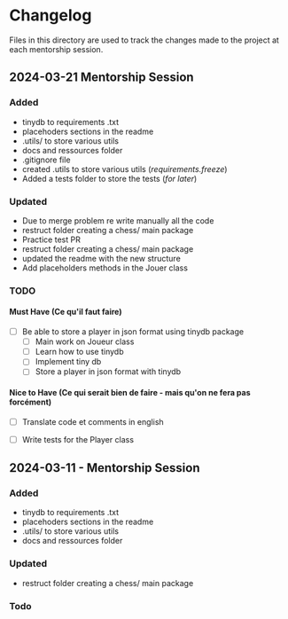 # Changelog 

Files in this directory are used to track the changes made to the project
at each mentorship session.

## 2024-03-21 Mentorship Session

### Added
- tinydb to requirements .txt 
- placehoders sections in the readme 
- .utils/ to store various utils
- docs and ressources folder 
- .gitignore file
- created .utils to store various utils (*requirements.freeze*)
- Added a tests folder to store the tests (*for later*)

### Updated 
- Due to merge problem re write manually all the code
- restruct folder creating a chess/ main package
- Practice test PR
- restruct folder creating a chess/ main package
- updated the readme with the new structure
- Add placeholders methods in the Jouer class


### TODO
#### Must Have (Ce qu'il faut faire)
- [ ] Be able to store a player in json format using tinydb package
    - [ ] Main work on Joueur class
    - [ ] Learn how to use tinydb
    - [ ] Implement tiny db 
    - [ ] Store a player in json format with tinydb

#### Nice to Have (Ce qui serait bien de faire - mais qu'on ne fera pas forcément)
- [ ] Translate code et comments in english
- [ ] Write tests for the Player class


## 2024-03-11 - Mentorship Session

### Added
- tinydb to requirements .txt 
- placehoders sections in the readme 
- .utils/ to store various utils
- docs and ressources folder 

### Updated
- restruct folder creating a chess/ main package


### Todo